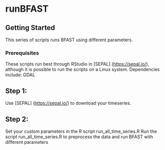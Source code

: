 # runBFAST
## Getting Started

This series of scripts runs BFAST using different parameters.

### Prerequisites

These scripts run best through RStudio in [SEPAL] (https://sepal.io/), although it is possible to run the scripts on a Linux system.
Dependencies include:
GDAL 

## Step 1: 
Use [SEPAL] (https://sepal.io/) to download your timeseries.

## Step 2:
Set your custom parameters in the R script run_all_time_series.R
Run the script run_all_time_series.R to preprocess the data and run BFAST with different parameters

